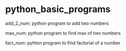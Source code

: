 # python_basic_programs

add_2_num: python program to add two numbers      

max_num: python program to find max of two numbers

fact_num: pyhton program to find factorial of a number
